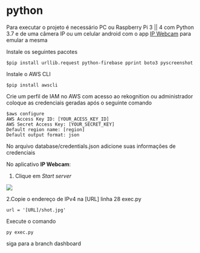 # python

Para executar o projeto é necessário PC ou Raspberry Pi 3 || 4 com Python 3.7 e de uma câmera IP ou um celular android com o app [IP Webcam](https://play.google.com/store/apps/details?id=com.pas.webcam&hl=pt_BR) para emular a mesma

Instale os seguintes pacotes

    $pip install urllib.request python-firebase pprint boto3 pyscreenshot

Instale o AWS CLI

    $pip install awscli

Crie um perfil de IAM no AWS com acesso ao rekognition ou administrador coloque as credenciais geradas após o seguinte comando

    $aws configure
    AWS Access Key ID: [YOUR_ACESS_KEY_ID]
    AWS Secret Access Key: [YOUR_SECRET_KEY]
    Default region name: [region]
    Default output format: json
    
No arquivo database/credentials.json adicione suas informações de credenciais

No aplicativo **IP Webcam**:
1. Clique em *Start server*

![](https://lh3.googleusercontent.com/pw/ACtC-3dmOvtzyDlZJPY-5PkV_lIAb4ues2--CWess1rNA4wEb9rMtrWPbDgwkp33TrXC3AFkRy5vPVah1Jiocs26vh6HrOU_a7nUdKn5mK14bWMua-YXb2fTHQxG70Mg2Iq9QNUBWc1fUOLgKJ7idOdV72XImQ=w627-h937-no?authuser=0)

2.Copie o endereço de IPv4 na [URL] linha 28 exec.py

    url = '[URL]/shot.jpg'

Execute o comando 

    py exec.py

siga para a branch dashboard
